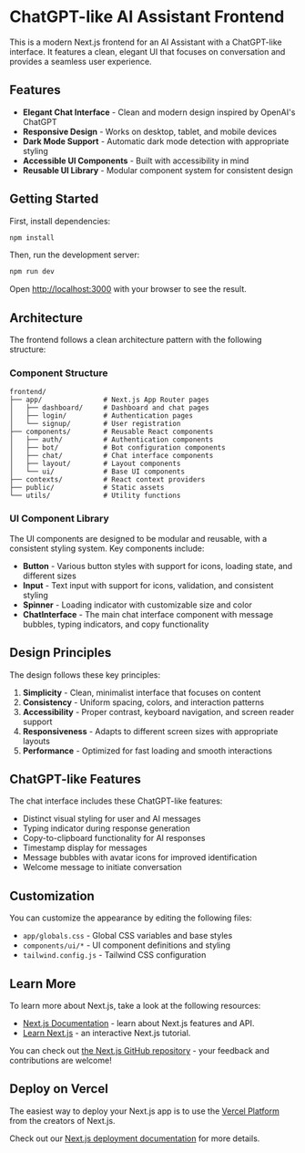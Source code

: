 # ChatGPT-like AI Assistant Frontend

This is a modern Next.js frontend for an AI Assistant with a ChatGPT-like interface. It features a clean, elegant UI that focuses on conversation and provides a seamless user experience.

## Features

- **Elegant Chat Interface** - Clean and modern design inspired by OpenAI's ChatGPT
- **Responsive Design** - Works on desktop, tablet, and mobile devices
- **Dark Mode Support** - Automatic dark mode detection with appropriate styling
- **Accessible UI Components** - Built with accessibility in mind
- **Reusable UI Library** - Modular component system for consistent design

## Getting Started

First, install dependencies:

```bash
npm install
```

Then, run the development server:

```bash
npm run dev
```

Open [http://localhost:3000](http://localhost:3000) with your browser to see the result.

## Architecture

The frontend follows a clean architecture pattern with the following structure:

### Component Structure

```
frontend/
├── app/               # Next.js App Router pages
│   ├── dashboard/     # Dashboard and chat pages
│   ├── login/         # Authentication pages
│   └── signup/        # User registration
├── components/        # Reusable React components
│   ├── auth/          # Authentication components
│   ├── bot/           # Bot configuration components
│   ├── chat/          # Chat interface components
│   ├── layout/        # Layout components
│   └── ui/            # Base UI components
├── contexts/          # React context providers
├── public/            # Static assets
└── utils/             # Utility functions
```

### UI Component Library

The UI components are designed to be modular and reusable, with a consistent styling system. Key components include:

- **Button** - Various button styles with support for icons, loading state, and different sizes
- **Input** - Text input with support for icons, validation, and consistent styling
- **Spinner** - Loading indicator with customizable size and color
- **ChatInterface** - The main chat interface component with message bubbles, typing indicators, and copy functionality

## Design Principles

The design follows these key principles:

1. **Simplicity** - Clean, minimalist interface that focuses on content
2. **Consistency** - Uniform spacing, colors, and interaction patterns
3. **Accessibility** - Proper contrast, keyboard navigation, and screen reader support
4. **Responsiveness** - Adapts to different screen sizes with appropriate layouts
5. **Performance** - Optimized for fast loading and smooth interactions

## ChatGPT-like Features

The chat interface includes these ChatGPT-like features:

- Distinct visual styling for user and AI messages
- Typing indicator during response generation
- Copy-to-clipboard functionality for AI responses
- Timestamp display for messages
- Message bubbles with avatar icons for improved identification
- Welcome message to initiate conversation

## Customization

You can customize the appearance by editing the following files:

- `app/globals.css` - Global CSS variables and base styles
- `components/ui/*` - UI component definitions and styling
- `tailwind.config.js` - Tailwind CSS configuration

## Learn More

To learn more about Next.js, take a look at the following resources:

- [Next.js Documentation](https://nextjs.org/docs) - learn about Next.js features and API.
- [Learn Next.js](https://nextjs.org/learn) - an interactive Next.js tutorial.

You can check out [the Next.js GitHub repository](https://github.com/vercel/next.js) - your feedback and contributions are welcome!

## Deploy on Vercel

The easiest way to deploy your Next.js app is to use the [Vercel Platform](https://vercel.com/new?utm_medium=default-template&filter=next.js&utm_source=create-next-app&utm_campaign=create-next-app-readme) from the creators of Next.js.

Check out our [Next.js deployment documentation](https://nextjs.org/docs/app/building-your-application/deploying) for more details.

